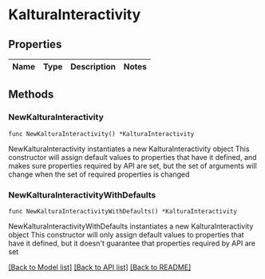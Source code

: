 # KalturaInteractivity

## Properties

Name | Type | Description | Notes
------------ | ------------- | ------------- | -------------

## Methods

### NewKalturaInteractivity

`func NewKalturaInteractivity() *KalturaInteractivity`

NewKalturaInteractivity instantiates a new KalturaInteractivity object
This constructor will assign default values to properties that have it defined,
and makes sure properties required by API are set, but the set of arguments
will change when the set of required properties is changed

### NewKalturaInteractivityWithDefaults

`func NewKalturaInteractivityWithDefaults() *KalturaInteractivity`

NewKalturaInteractivityWithDefaults instantiates a new KalturaInteractivity object
This constructor will only assign default values to properties that have it defined,
but it doesn't guarantee that properties required by API are set


[[Back to Model list]](../README.md#documentation-for-models) [[Back to API list]](../README.md#documentation-for-api-endpoints) [[Back to README]](../README.md)


